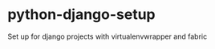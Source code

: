 python-django-setup
===================

Set up for django projects with virtualenvwrapper and fabric
